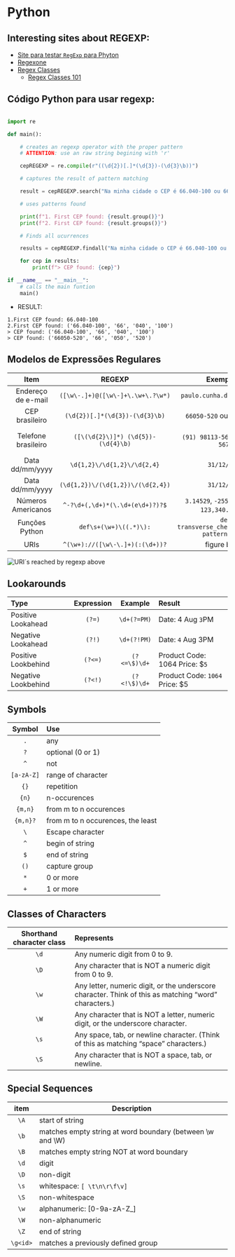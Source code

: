 # Python

## Interesting sites about REGEXP:

- [Site para testar `RegExp` para Phyton](https://pythex.org/)
- [Regexone](https://regexone.com/)
- [Regex Classes](https://regexlearn.com/)
  - [Regex Classes 101](https://regexlearn.com/learn/regex101)

## Código Python para usar regexp:

```python

import re

def main():

    # creates an regexp operator with the proper pattern
    # ATTENTION: use an raw string begining with 'r'

    cepREGEXP = re.compile(r"((\d{2})[.]*(\d{3})-(\d{3}\b))")

    # captures the result of pattern matching

    result = cepREGEXP.search("Na minha cidade o CEP é 66.040-100 ou 66050-520")

    # uses patterns found

    print(f"1. First CEP found: {result.group()}")
    print(f"2. First CEP found: {result.groups()}")

    # Finds all ucurrences

    results = cepREGEXP.findall("Na minha cidade o CEP é 66.040-100 ou 66050-520")

    for cep in results:
        print(f"> CEP found: {cep}")

if __name__ == "__main__":
    # calls the main funtion
    main()

```

- RESULT:

```
1.First CEP found: 66.040-100
2.First CEP found: ('66.040-100', '66', '040', '100')
> CEP found: ('66.040-100', '66', '040', '100')
> CEP found: ('66050-520', '66', '050', '520')
```

## Modelos de Expressões Regulares

|        Item         |               REGEXP               |                     Exemplo(s)                      |                            Parte(s)                            |
| :-----------------: | :--------------------------------: | :-------------------------------------------------: | :------------------------------------------------------------: |
| Endereço de e-mail  | `([\w\-.]+)@([\w\-]+\.\w+\.?\w*)`  |             `paulo.cunha.doc@gmail.com`             |               `(paulo.cunha.doc)`, `(gmail.com)`               |
|   CEP brasileiro    |   `(\d{2})[.]*(\d{3})-(\d{3}\b)`   |             `66050-520` ou `66.050-520`             |           `(66050)`, `(520)` ou `(66.050)`, `(520)`            |
| Telefone brasileiro | `([\(\d{2}\)]*) (\d{5})-(\d{4}\b)` |          `(91) 98113-5678` ou `98113-5678`          | `((91))`, `(98113)`, `(5678)` ou `(empty)` `(98113)`, `(5678)` |
|   Data dd/mm/yyyy   |    `\d{1,2}\/\d{1,2}\/\d{2,4}`     |                    `31/12/2023`                     |                          `31/12/2023`                          |
|   Data dd/mm/yyyy   | `(\d{1,2})\/(\d{1,2})\/(\d{2,4})`  |                    `31/12/2023`                     |                    `(31)`, `(12)`, `(2023)`                    |
| Números Americanos  |  `^-?\d+(,\d+)*(\.\d+(e\d+)?)?$`   | `3.14529`, `-255.34`, `1.9e10`, `123,340.00`, `128` |                                                                |
| Funções Python | `def\s+(\w+)\((.*)\):` | `def transverse_check(directory, pattern="*"):` | |
|        URIs         |  `^(\w+)://([\w\-\.]+)(:(\d+))?`   |                    figure below                     |                          figure below                          


![URI´s reached by regexp above](https://github.com/cunhapaulo/ReferenceCard/assets/28146759/498f777b-1ce4-411e-9d8e-3516300abdbc)


## Lookarounds

| Type                | Expression |   Example    | Result                         |
| :------------------ | :--------: | :----------: | :----------------------------- |
| Positive Lookahead  |   `(?=)`   | `\d+(?=PM)`  | Date: 4 Aug `3`PM              |
| Negative Lookahead  |   `(?!)`   | `\d+(?!PM)`  | Date: `4` Aug 3PM              |
| Positive Lookbehind |  `(?<=)`   | `(?<=\$)\d+` | Product Code: 1064 Price: $`5` |
| Negative Lookbehind |  `(?<!)`   | `(?<!\$)\d+` | Product Code: `1064` Price: $5 |

## Symbols

|   Symbol   | Use                               |
| :--------: | :-------------------------------- |
|    `.`     | any                               |
|    `?`     | optional (0 or 1)                 |
|    `^`     | not                               |
| `[a-zA-Z]` | range of character                |
|    `{}`    | repetition                        |
|   `{n}`    | n-occurences                      |
|  `{m,n}`   | from m to n occurences            |
|  `{m,n}?`  | from m to n occurences, the least |
|    `\`     | Escape character                  |
|    `^`     | begin of string                   |
|    `$`     | end of string                     |
|    `()`    | capture group                     |
|    `*`     | 0 or more                         |
|    `+`     | 1 or more                         |

## Classes of Characters

| Shorthand character class | Represents                                                                                            |
| :-----------------------: | :---------------------------------------------------------------------------------------------------- |
|           `\d`            | Any numeric digit from 0 to 9.                                                                        |
|           `\D`            | Any character that is NOT a numeric digit from 0 to 9.                                                |
|           `\w`            | Any letter, numeric digit, or the underscore character. Think of this as matching “word” characters.) |
|           `\W`            | Any character that is NOT a letter, numeric digit, or the underscore character.                       |
|           `\s`            | Any space, tab, or newline character. (Think of this as matching “space” characters.)                 |
|           `\S`            | Any character that is NOT a space, tab, or newline.                                                   |

## Special Sequences

|   item   | Description                                               |
| :------: | --------------------------------------------------------- |
|   `\A`   | start of string                                           |
|   `\b`   | matches empty string at word boundary (between \w and \W) |
|   `\B`   | matches empty string NOT at word boundary                 |
|   `\d`   | digit                                                     |
|   `\D`   | non-digit                                                 |
|   `\s`   | whitespace: `[ \t\n\r\f\v]`                               |
|   `\S`   | non-whitespace                                            |
|   `\w`   | alphanumeric: [0-9a-zA-Z_]                                |
|   `\W`   | non-alphanumeric                                          |
|   `\Z`   | end of string                                             |
| `\g<id>` | matches a previously defined group                        |
